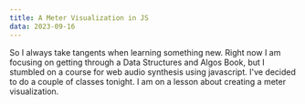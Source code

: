 ```yaml
---
title: A Meter Visualization in JS
data: 2023-09-16
---
```


So I always take tangents when learning something new. Right now I am focusing on getting through a Data Structures
and Algos Book, but I stumbled on a course for web audio synthesis using javascript. I've decided to do a couple of 
classes tonight. I am on a lesson about creating a meter visualization. 
